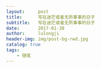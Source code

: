 ```yaml
---
layout:     post
title:      写在迷茫或者无所事事的日子
subtitle:   写在迷茫或者无所事事的日子
date:       2017-01-30
author:     lulongji
header-img: img/post-bg-rwd.jpg
catalog: true
tags:
    - 随笔
---
```



# 
